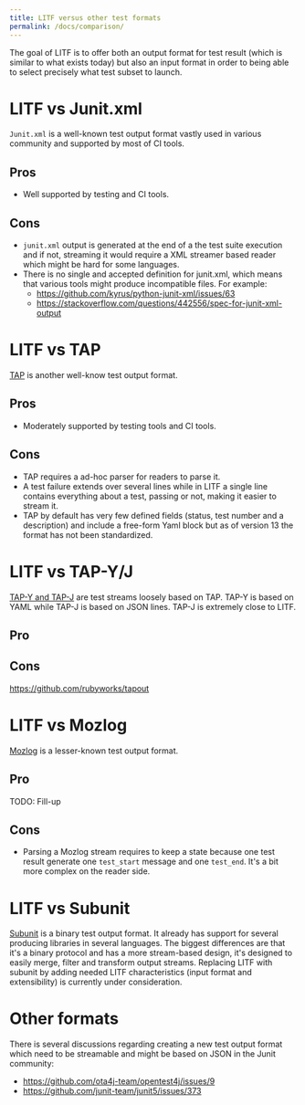 ```yaml
---
title: LITF versus other test formats
permalink: /docs/comparison/
---
```


The goal of LITF is to offer both an output format for test result (which is similar to what exists today) but also an input format in order to being able to select precisely what test subset to launch.

# LITF vs Junit.xml

`Junit.xml` is a well-known test output format vastly used in various community and supported by most of CI tools.

## Pros

- Well supported by testing and CI tools.

## Cons

- `junit.xml` output is generated at the end of a the test suite execution and if not, streaming it would require a XML streamer based reader which might be hard for some languages.
- There is no single and accepted definition for junit.xml, which means that various tools might produce incompatible files. For example:
    - https://github.com/kyrus/python-junit-xml/issues/63
    - https://stackoverflow.com/questions/442556/spec-for-junit-xml-output

# LITF vs TAP

[TAP](http://testanything.org/) is another well-know test output format.

## Pros

- Moderately supported by testing tools and CI tools.

## Cons

- TAP requires a ad-hoc parser for readers to parse it.
- A test failure extends over several lines while in LITF a single line contains everything about a test, passing or not, making it easier to stream it.
- TAP by default has very few defined fields (status, test number and a description) and include a free-form Yaml block but as of version 13 the format has not been standardized.

# LITF vs TAP-Y/J

[TAP-Y and TAP-J](https://github.com/rubyworks/tapout/wiki/TAP-Y-J-Specification) are test streams loosely based on TAP. TAP-Y is based on YAML while TAP-J is based on JSON lines. TAP-J is extremely close to LITF.

## Pro

## Cons

https://github.com/rubyworks/tapout

# LITF vs Mozlog

[Mozlog](https://firefox-source-docs.mozilla.org/mozbase/mozlog.html#data-format) is a lesser-known test output format.

## Pro

TODO: Fill-up

## Cons

- Parsing a Mozlog stream requires to keep a state because one test result generate one `test_start` message and one `test_end`. It's a bit more complex on the reader side.

# LITF vs Subunit

[Subunit](https://github.com/testing-cabal/subunit) is a binary test output format. It already has support for several producing libraries in several languages. The biggest differences are that it's a binary protocol and has a more stream-based design, it's designed to easily merge, filter and transform output streams. Replacing LITF with subunit by adding needed LITF characteristics (input format and extensibility) is currently under consideration.

# Other formats

There is several discussions regarding creating a new test output format which need to be streamable and might be based on JSON in the Junit community:
- https://github.com/ota4j-team/opentest4j/issues/9
- https://github.com/junit-team/junit5/issues/373